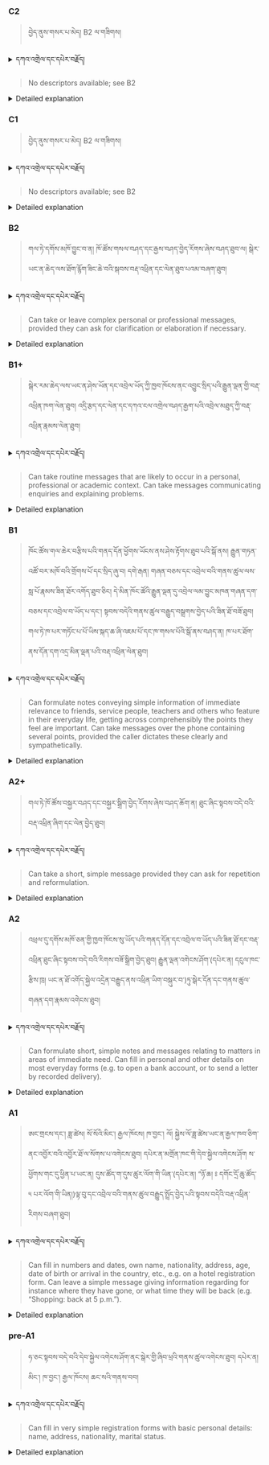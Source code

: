 ### C2
<!-- panels:start -->
<!-- div:left-panel -->

> བྱེད་ནུས་གསར་པ་མེད། B2 ལ་གཟིགས།


<details>
  <summary>དཀའ་འགྲེལ་དང་དཔེར་བརྗོད།</summary>

བདག་གིས་དེ་ལྷག་ཏུ་སྟབས་བདེའི་ཆ་ཤས་སུ་དབྱེ་རུ་བཅུག་པ་སྟེ།

1.སྐད་ཆ་དྭངས་ཤིང་གསལ་བ་སྟེ། འདིས་ཁྱོད་ཀྱིས་གོ་བདེ་ཤེས་སླ་བའི་ཐབས་ལ་བརྟེན་ནས་བཤད་ཆོག་པ་དང་འབྲི་ཆོག་པ་མཚོན་ ཁྱེད་ཀྱིས་དོན་སྙིང་ལྡན་པའི་ཚིག་བཀོལ་ནས་ཉན་མཁན་དང་ཀློག་པ་པོ་རྣམས་ལ་མཚོན་ན་རྙོག་འཛིང་ཆེན་པོ་མེད།
དཔེ་མཚོན་འདི་ལྟར། "དེ་རིང་གི་ནམ་མཁའ་ཧ་ཅང་སྔོ་"ཞེས་པ་ནི་སྟབས་བདེ་ཞིང་གསལ་བའི་ཚིག་གྲུབ་ཤིག་རེད།
</details>


<!-- div:right-panel -->

> No descriptors available; see B2




<details>

  <summary>Detailed explanation</summary>

It means that the written text is entirely devoid of spelling, punctuation, grammar, or any other mistakes that would compromise its correctness, clarity, or adherence to the established rules and conventions of the writing system.

</details>

<!-- panels:end -->




### C1
<!-- panels:start -->
<!-- div:left-panel -->

>  བྱེད་ནུས་གསར་པ་མེད། B2 ལ་གཟིགས།





<details>
  <summary>དཀའ་འགྲེལ་དང་དཔེར་བརྗོད།</summary>

བདག་གིས་དེ་ལྷག་ཏུ་སྟབས་བདེའི་ཆ་ཤས་སུ་དབྱེ་རུ་བཅུག་པ་སྟེ།

1.སྐད་ཆ་དྭངས་ཤིང་གསལ་བ་སྟེ། འདིས་ཁྱོད་ཀྱིས་གོ་བདེ་ཤེས་སླ་བའི་ཐབས་ལ་བརྟེན་ནས་བཤད་ཆོག་པ་དང་འབྲི་ཆོག་པ་མཚོན་ ཁྱེད་ཀྱིས་དོན་སྙིང་ལྡན་པའི་ཚིག་བཀོལ་ནས་ཉན་མཁན་དང་ཀློག་པ་པོ་རྣམས་ལ་མཚོན་ན་རྙོག་འཛིང་ཆེན་པོ་མེད།
དཔེ་མཚོན་འདི་ལྟར། "དེ་རིང་གི་ནམ་མཁའ་ཧ་ཅང་སྔོ་"ཞེས་པ་ནི་སྟབས་བདེ་ཞིང་གསལ་བའི་ཚིག་གྲུབ་ཤིག་རེད།
</details>

<!-- div:right-panel -->

>No descriptors available; see B2



<details>

  <summary>Detailed explanation</summary>

Let me break it down into simpler parts:

1. Clear and fluent language: This means that you can speak or write in a way that is easy to understand. You use words that make sense and are not too complicated for the listener or reader.
Example: "The sky is blue today" is a clear and simple sentence.

</details>

<!-- panels:end -->






### B2
<!-- panels:start -->
<!-- div:left-panel -->

> གལ་ཏེ་དགོས་མཁོ་བྱུང་བ་ན། ཁོ་ཚོས་གསལ་བཤད་དང་རྒྱས་བཤད་བྱེད་རོགས་ཞེས་བཤད་ཐུབ་ལ། སྒེར་ཡང་ན་ཆེད་ལས་ཐོག་རྙོག་ཟིང་ཆེ་བའི་སྐབས་བརྡ་འཕྲིན་དང་ལེན་ཐུབ་པའམ་བཞག་ཐུབ།



<details>
  <summary>དཀའ་འགྲེལ་དང་དཔེར་བརྗོད།</summary>

བདག་གིས་དེ་ལྷག་ཏུ་སྟབས་བདེའི་ཆ་ཤས་སུ་དབྱེ་རུ་བཅུག་པ་སྟེ།

1.སྐད་ཆ་དྭངས་ཤིང་གསལ་བ་སྟེ། འདིས་ཁྱོད་ཀྱིས་གོ་བདེ་ཤེས་སླ་བའི་ཐབས་ལ་བརྟེན་ནས་བཤད་ཆོག་པ་དང་འབྲི་ཆོག་པ་མཚོན་ ཁྱེད་ཀྱིས་དོན་སྙིང་ལྡན་པའི་ཚིག་བཀོལ་ནས་ཉན་མཁན་དང་ཀློག་པ་པོ་རྣམས་ལ་མཚོན་ན་རྙོག་འཛིང་ཆེན་པོ་མེད།
དཔེ་མཚོན་འདི་ལྟར། "དེ་རིང་གི་ནམ་མཁའ་ཧ་ཅང་སྔོ་"ཞེས་པ་ནི་སྟབས་བདེ་ཞིང་གསལ་བའི་ཚིག་གྲུབ་ཤིག་རེད།
</details>

<!-- div:right-panel -->

> Can take or leave complex personal or professional messages, provided they can ask for clarification or elaboration if necessary.


<details>

  <summary>Detailed explanation</summary>

Let me break it down into simpler parts:

1. Clear and fluent language: This means that you can speak or write in a way that is easy to understand. You use words that make sense and are not too complicated for the listener or reader.
Example: "The sky is blue today" is a clear and simple sentence.

</details>

<!-- panels:end -->




### B1+
<!-- panels:start -->
<!-- div:left-panel -->

> སྒེར་རམ་ཆེད་ལས་ཡང་ན་ཤེས་ཡོན་དང་འབྲེལ་ཡོད་ཀྱི་ཁྱབ་ཁོངས་ནང་འབྱུང་སྲིད་པའི་རྒྱུན་ལྡན་གྱི་བརྡ་འཕྲིན་ཁག་ལེན་ཐུབ།
འདྲི་རྩད་དང་ལེན་དང་དཀའ་ངལ་འགྲེལ་བཤད་རྒྱག་པའི་འབྲེལ་མཐུད་ཀྱི་བརྡ་འཕྲིན་རྣམས་ལེན་ཐུབ།



<details>
  <summary>དཀའ་འགྲེལ་དང་དཔེར་བརྗོད།</summary>

བདག་གིས་དེ་ལྷག་ཏུ་སྟབས་བདེའི་ཆ་ཤས་སུ་དབྱེ་རུ་བཅུག་པ་སྟེ།

1.སྐད་ཆ་དྭངས་ཤིང་གསལ་བ་སྟེ། འདིས་ཁྱོད་ཀྱིས་གོ་བདེ་ཤེས་སླ་བའི་ཐབས་ལ་བརྟེན་ནས་བཤད་ཆོག་པ་དང་འབྲི་ཆོག་པ་མཚོན་ ཁྱེད་ཀྱིས་དོན་སྙིང་ལྡན་པའི་ཚིག་བཀོལ་ནས་ཉན་མཁན་དང་ཀློག་པ་པོ་རྣམས་ལ་མཚོན་ན་རྙོག་འཛིང་ཆེན་པོ་མེད།
དཔེ་མཚོན་འདི་ལྟར། "དེ་རིང་གི་ནམ་མཁའ་ཧ་ཅང་སྔོ་"ཞེས་པ་ནི་སྟབས་བདེ་ཞིང་གསལ་བའི་ཚིག་གྲུབ་ཤིག་རེད།
</details>

<!-- div:right-panel -->

> Can take routine messages that are likely to occur in a personal, professional or academic context.
Can take messages communicating enquiries and explaining problems.




<details>

  <summary>Detailed explanation</summary>

Let me break it down into simpler parts:

1. Clear and fluent language: This means that you can speak or write in a way that is easy to understand. You use words that make sense and are not too complicated for the listener or reader.
Example: "The sky is blue today" is a clear and simple sentence.

</details>

<!-- panels:end -->





### B1
<!-- panels:start -->
<!-- div:left-panel -->

> ཁོང་ཚོས་གལ་ཆེར་བརྩིས་པའི་གནད་དོན་ཕྱོགས་ཡོངས་ནས་ཤེས་རྟོགས་ཐུབ་པའི་སྒོ་ནས། རྒྱུན་གཏན་འཚོ་བར་མཁོ་བའི་གྲོགས་པོ་དང་སྲིད་ཞུ་བ། དགེ་རྒན། གཞན་བཅས་དང་འབྲེལ་བའི་གནས་ཚུལ་ལས་སླ་པོ་རྣམས་ཟིན་ཐོར་འགོད་ཐུབ་ཅིང། དེ་མིན་ཁོང་ཚོའི་རྒྱུན་ལྡན་དུ་འབྲེལ་ལམ་བྱུང་མཁན་གཞན་དག་བཅས་དང་འབྲེལ་བ་ཡོད་པ་དང་། སྟབས་བདེའི་གནས་ཚུལ་བརྒྱུད་བསྒྲགས་བྱེད་པའི་ཟིན་ཐོ་བཟོ་ཐུབ།
གལ་ཏེ་ཁ་པར་གཏོང་པ་པོ་ཡིས་སྐད་ཆ་ཞི་འཇམ་པོ་དང་ཁ་གསལ་པོའི་སྒོ་ནས་བཤད་ན། ཁ་པར་ཐོག་ནས་དོན་དག་འདྲ་མིན་ལྡན་པའི་བརྡ་འཕྲིན་ལེན་ཐུབ།



<details>
  <summary>དཀའ་འགྲེལ་དང་དཔེར་བརྗོད།</summary>

བདག་གིས་དེ་ལྷག་ཏུ་སྟབས་བདེའི་ཆ་ཤས་སུ་དབྱེ་རུ་བཅུག་པ་སྟེ།

1.སྐད་ཆ་དྭངས་ཤིང་གསལ་བ་སྟེ། འདིས་ཁྱོད་ཀྱིས་གོ་བདེ་ཤེས་སླ་བའི་ཐབས་ལ་བརྟེན་ནས་བཤད་ཆོག་པ་དང་འབྲི་ཆོག་པ་མཚོན་ ཁྱེད་ཀྱིས་དོན་སྙིང་ལྡན་པའི་ཚིག་བཀོལ་ནས་ཉན་མཁན་དང་ཀློག་པ་པོ་རྣམས་ལ་མཚོན་ན་རྙོག་འཛིང་ཆེན་པོ་མེད།
དཔེ་མཚོན་འདི་ལྟར། "དེ་རིང་གི་ནམ་མཁའ་ཧ་ཅང་སྔོ་"ཞེས་པ་ནི་སྟབས་བདེ་ཞིང་གསལ་བའི་ཚིག་གྲུབ་ཤིག་རེད།
</details>

<!-- div:right-panel -->

> Can formulate notes conveying simple information of immediate relevance to friends, service people, teachers and others who feature in their everyday life, getting across comprehensibly the points they feel are important.
Can take messages over the phone containing several points, provided the caller dictates these clearly and sympathetically.





<details>

  <summary>Detailed explanation</summary>

Let me break it down into simpler parts:

1. Clear and fluent language: This means that you can speak or write in a way that is easy to understand. You use words that make sense and are not too complicated for the listener or reader.
Example: "The sky is blue today" is a clear and simple sentence.

</details>

<!-- panels:end -->






### A2+
<!-- panels:start -->
<!-- div:left-panel -->

> གལ་ཏེ་ཁོ་ཚོས་བསྐྱར་བཤད་དང་བསྐྱར་སྒྲིག་བྱེད་རོགས་ཞེས་བཤད་ཆོག་ན། ཐུང་ཞིང་སྟབས་བདེ་བའི་བརྡ་འཕྲིན་ཞིག་དང་ལེན་བྱེད་ཐུབ།  


<details>
  <summary>དཀའ་འགྲེལ་དང་དཔེར་བརྗོད།</summary>

བདག་གིས་དེ་ལྷག་ཏུ་སྟབས་བདེའི་ཆ་ཤས་སུ་དབྱེ་རུ་བཅུག་པ་སྟེ།

1.སྐད་ཆ་དྭངས་ཤིང་གསལ་བ་སྟེ། འདིས་ཁྱོད་ཀྱིས་གོ་བདེ་ཤེས་སླ་བའི་ཐབས་ལ་བརྟེན་ནས་བཤད་ཆོག་པ་དང་འབྲི་ཆོག་པ་མཚོན་ ཁྱེད་ཀྱིས་དོན་སྙིང་ལྡན་པའི་ཚིག་བཀོལ་ནས་ཉན་མཁན་དང་ཀློག་པ་པོ་རྣམས་ལ་མཚོན་ན་རྙོག་འཛིང་ཆེན་པོ་མེད།
དཔེ་མཚོན་འདི་ལྟར། "དེ་རིང་གི་ནམ་མཁའ་ཧ་ཅང་སྔོ་"ཞེས་པ་ནི་སྟབས་བདེ་ཞིང་གསལ་བའི་ཚིག་གྲུབ་ཤིག་རེད།
</details>

<!-- div:right-panel -->

> Can take a short, simple message provided they can ask for repetition and reformulation.


<details>

  <summary>Detailed explanation</summary>

Let me break it down into simpler parts:

1. Clear and fluent language: This means that you can speak or write in a way that is easy to understand. You use words that make sense and are not too complicated for the listener or reader.
Example: "The sky is blue today" is a clear and simple sentence.

</details>

<!-- panels:end -->



### A2
<!-- panels:start -->
<!-- div:left-panel -->

>འཕྲལ་དུ་དགོས་མཁོ་ཅན་གྱི་ཁྱབ་ཁོངས་སུ་ཡོད་པའི་གནད་དོན་དང་འབྲེལ་བ་ཡོད་པའི་ཟིན་ཐོ་དང་བརྡ་འཕྲིན་ཐུང་ཞིང་སྟབས་བདེ་བའི་རིགས་བཟོ་སྒྲིག་བྱེད་ཐུབ།
རྒྱུན་ལྡན་འགེངས་ཤོག་(དཔེར་ན། དངུལ་ཁང་རྩིས་ཁྲ། ཡང་ན་ཐོ་འགོད་སྐྱེལ་འདྲེན་བརྒྱུད་ནས་འཕྲིན་ཡིག་བསྐུར་བ་)ཏུ་སྒེར་དོན་དང་གནས་ཚུལ་གཞན་དག་རྣམས་འགེངས་ཐུབ།



  


<details>
  <summary>དཀའ་འགྲེལ་དང་དཔེར་བརྗོད།</summary>

བདག་གིས་དེ་ལྷག་ཏུ་སྟབས་བདེའི་ཆ་ཤས་སུ་དབྱེ་རུ་བཅུག་པ་སྟེ།

1.སྐད་ཆ་དྭངས་ཤིང་གསལ་བ་སྟེ། འདིས་ཁྱོད་ཀྱིས་གོ་བདེ་ཤེས་སླ་བའི་ཐབས་ལ་བརྟེན་ནས་བཤད་ཆོག་པ་དང་འབྲི་ཆོག་པ་མཚོན་ ཁྱེད་ཀྱིས་དོན་སྙིང་ལྡན་པའི་ཚིག་བཀོལ་ནས་ཉན་མཁན་དང་ཀློག་པ་པོ་རྣམས་ལ་མཚོན་ན་རྙོག་འཛིང་ཆེན་པོ་མེད།
དཔེ་མཚོན་འདི་ལྟར། "དེ་རིང་གི་ནམ་མཁའ་ཧ་ཅང་སྔོ་"ཞེས་པ་ནི་སྟབས་བདེ་ཞིང་གསལ་བའི་ཚིག་གྲུབ་ཤིག་རེད།
</details>

<!-- div:right-panel -->

> Can formulate short, simple notes and messages relating to matters in areas of immediate need.
Can fill in personal and other details on most everyday forms (e.g. to open a bank account, or to send a letter by recorded delivery).





<details>

  <summary>Detailed explanation</summary>

Let me break it down into simpler parts:

1. Clear and fluent language: This means that you can speak or write in a way that is easy to understand. You use words that make sense and are not too complicated for the listener or reader.
Example: "The sky is blue today" is a clear and simple sentence.

</details>

<!-- panels:end -->




### A1
<!-- panels:start -->
<!-- div:left-panel -->

>ཨང་གྲངས་དང་། ཟླ་ཚེས། སོ་སོའི་མིང་། རྒྱལ་ཁོངས། ཁ་བྱང་། ལོ། སྐྱེས་ལོ་ཟླ་ཚེས་ཡང་ན་རྒྱལ་ཁབ་ཅིག་ནང་འབྱོར་བའི་འབྱོར་ཐོ་ལ་སོགས་པ་འགེངས་ཐུབ། དཔེར་ན་མགྲོན་ཁང་གི་དེབ་སྐྱེལ་འགེངས་ཤོག 
ས་ཕྱོགས་གང་དུ་ཕྱིན་པ་ཡང་ན། དུས་ཚོད་ག་དུས་ཚུར་ལོག་གི་ཡིན་(དཔེར་ན། “ཉོ་ཆ། ཿ དགོང་དྲོ་ཆུ་ཚོད་ ༥ པར་ལོག་གི་ཡིན།)ལྟ་བུ་དང་འབྲེལ་བའི་གནས་ཚུལ་བརྒྱུད་སྤྲོད་བྱེད་པའི་སྟབས་བདེའི་བརྡ་འཕྲིན་རིགས་བཞག་ཐུབ།


 
<details>
  <summary>དཀའ་འགྲེལ་དང་དཔེར་བརྗོད།</summary>

བདག་གིས་དེ་ལྷག་ཏུ་སྟབས་བདེའི་ཆ་ཤས་སུ་དབྱེ་རུ་བཅུག་པ་སྟེ།

1.སྐད་ཆ་དྭངས་ཤིང་གསལ་བ་སྟེ། འདིས་ཁྱོད་ཀྱིས་གོ་བདེ་ཤེས་སླ་བའི་ཐབས་ལ་བརྟེན་ནས་བཤད་ཆོག་པ་དང་འབྲི་ཆོག་པ་མཚོན་ ཁྱེད་ཀྱིས་དོན་སྙིང་ལྡན་པའི་ཚིག་བཀོལ་ནས་ཉན་མཁན་དང་ཀློག་པ་པོ་རྣམས་ལ་མཚོན་ན་རྙོག་འཛིང་ཆེན་པོ་མེད།
དཔེ་མཚོན་འདི་ལྟར། "དེ་རིང་གི་ནམ་མཁའ་ཧ་ཅང་སྔོ་"ཞེས་པ་ནི་སྟབས་བདེ་ཞིང་གསལ་བའི་ཚིག་གྲུབ་ཤིག་རེད།
</details>

<!-- div:right-panel -->

> Can fill in numbers and dates, own name, nationality, address, age, date of birth or arrival in the country, etc., e.g. on a hotel registration form.
Can leave a simple message giving information regarding for instance where they have gone, or what time they will be back (e.g. “Shopping: back at 5 p.m.”).



<details>

  <summary>Detailed explanation</summary>

Let me break it down into simpler parts:

1. Can communicate very basic information about personal details in a simple way.

</details>

<!-- panels:end -->




### pre-A1
<!-- panels:start -->
<!-- div:left-panel -->

> ཧ་ཅང་སྟབས་བདེ་བའི་དེབ་སྐྱེལ་འགེངས་ཤོག་ནང་སྒེར་གྱི་ཞིབ་ཕྲའི་གནས་ཚུལ་འགེངས་ཐུབ། དཔེར་ན། མིང་། ཁ་བྱང་། རྒྱལ་ཁོངས། ཆང་སའི་གནས་བབ།


<details>
  <summary>དཀའ་འགྲེལ་དང་དཔེར་བརྗོད།</summary>

བདག་གིས་དེ་ལྷག་ཏུ་སྟབས་བདེའི་ཆ་ཤས་སུ་དབྱེ་རུ་བཅུག་པ་སྟེ།

1.སྐད་ཆ་དྭངས་ཤིང་གསལ་བ་སྟེ། འདིས་ཁྱོད་ཀྱིས་གོ་བདེ་ཤེས་སླ་བའི་ཐབས་ལ་བརྟེན་ནས་བཤད་ཆོག་པ་དང་འབྲི་ཆོག་པ་མཚོན་ ཁྱེད་ཀྱིས་དོན་སྙིང་ལྡན་པའི་ཚིག་བཀོལ་ནས་ཉན་མཁན་དང་ཀློག་པ་པོ་རྣམས་ལ་མཚོན་ན་རྙོག་འཛིང་ཆེན་པོ་མེད།
དཔེ་མཚོན་འདི་ལྟར། "དེ་རིང་གི་ནམ་མཁའ་ཧ་ཅང་སྔོ་"ཞེས་པ་ནི་སྟབས་བདེ་ཞིང་གསལ་བའི་ཚིག་གྲུབ་ཤིག་རེད།
</details>

<!-- div:right-panel -->

> Can fill in very simple registration forms with basic personal details: name, address, nationality, marital status.

<details>

  <summary>Detailed explanation</summary>

Let me break it down into simpler parts:

1. Can communicate very basic information about personal details in a simple way.

</details>

<!-- panels:end -->

